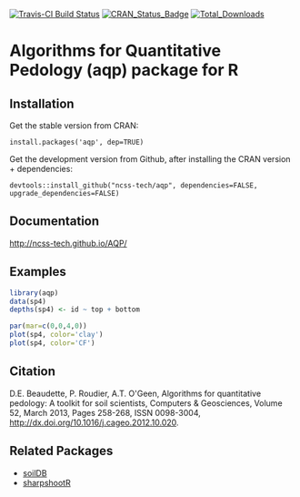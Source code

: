 [![Travis-CI Build Status](https://travis-ci.org/ncss-tech/aqp.svg?branch=master)](https://travis-ci.org/ncss-tech/aqp)
[![CRAN_Status_Badge](http://www.r-pkg.org/badges/version/aqp)](http://cran.r-project.org/web/packages/aqp)
[![Total_Downloads](http://cranlogs.r-pkg.org/badges/grand-total/aqp)](https://cran.r-project.org/package=aqp)

# Algorithms for Quantitative Pedology (aqp) package for R

## Installation
Get the stable version from CRAN:

`install.packages('aqp', dep=TRUE)`

Get the development version from Github, after installing the CRAN version + dependencies:

`devtools::install_github("ncss-tech/aqp", dependencies=FALSE, upgrade_dependencies=FALSE)`

## Documentation
http://ncss-tech.github.io/AQP/

## Examples
```r
library(aqp)
data(sp4)
depths(sp4) <- id ~ top + bottom

par(mar=c(0,0,4,0))
plot(sp4, color='clay')
plot(sp4, color='CF')

```

## Citation
  D.E. Beaudette, P. Roudier, A.T. O'Geen, Algorithms for quantitative pedology: A toolkit for soil scientists, Computers & Geosciences, Volume 52, March 2013, Pages 258-268, ISSN 0098-3004, http://dx.doi.org/10.1016/j.cageo.2012.10.020.
  

## Related Packages
 * [soilDB](https://github.com/ncss-tech/soilDB)
 * [sharpshootR](https://github.com/ncss-tech/sharpshootR)
 
 
 
 
